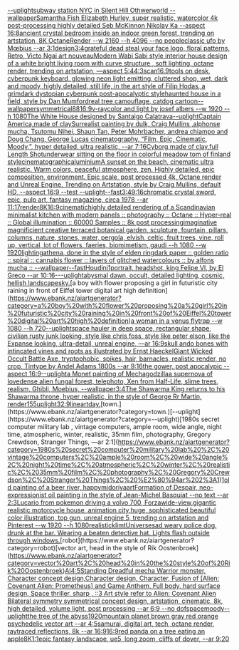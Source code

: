 [--uplight](https://www.ebank.nz/aiartgenerator?category=--uplight)[subway station NYC in Silent Hill Othwerworld --wallpaper](https://www.ebank.nz/aiartgenerator?category=subway%20station%20NYC%20in%20Silent%20Hill%20Othwerworld%20--wallpaper)[Samantha Fish Elizabeth Hurley, super realistic, watercolor 4k post-processing highly detailed Seb McKinnon Nikolay Ka --aspect 16:8](https://www.ebank.nz/aiartgenerator?category=Samantha%20Fish%20Elizabeth%20Hurley%2C%20super%20realistic%2C%20watercolor%204k%20post-processing%20highly%20detailed%20Seb%20McKinnon%20Nikolay%20Ka%20--aspect%2016%3A8)[ancient crystal bedroom inside an indoor green forest, trending on artstation, 8K OctaneRender --w 2160 --h 4096 --no people](https://www.ebank.nz/aiartgenerator?category=ancient%20crystal%20bedroom%20inside%20an%20indoor%20green%20forest%2C%20trending%20on%20artstation%2C%208K%20OctaneRender%20--w%202160%20--h%204096%20--no%20people)[classic ufo by Mœbius --ar 3:1](https://www.ebank.nz/aiartgenerator?category=classic%20ufo%20by%20M%C5%93bius%20--ar%203%3A1)[design](https://www.ebank.nz/aiartgenerator?category=design)[3:4](https://www.ebank.nz/aiartgenerator?category=3%3A4)[grateful dead steal your face logo, floral patterns, Retro, Victo Ngai art nouveau](https://www.ebank.nz/aiartgenerator?category=grateful%20dead%20steal%20your%20face%20logo%2C%20floral%20patterns%2C%20Retro%2C%20Victo%20Ngai%20art%20nouveau)[Modern Wabi Sabi style interior house design of a white bright living room with curve structure , soft lighting, octane render, trending on artstation, —aspect 5:4](https://www.ebank.nz/aiartgenerator?category=Modern%20Wabi%20Sabi%20style%20interior%20house%20design%20of%20a%20white%20bright%20living%20room%20with%20curve%20structure%20%2C%20soft%20lighting%2C%20octane%20render%2C%20trending%20on%20artstation%2C%20%E2%80%94aspect%205%3A4)[4:3](https://www.ebank.nz/aiartgenerator?category=4%3A3)[scan](https://www.ebank.nz/aiartgenerator?category=scan)[16.9](https://www.ebank.nz/aiartgenerator?category=16.9)[tools on desk, cyberpunk keyboard, glowing neon light emitting, cluttered shop, wet, dark and moody, highly detailed, still life, in the art style of Filip Hodas, a grimdark dystopian cyberpunk post-apocalyptic style](https://www.ebank.nz/aiartgenerator?category=tools%20on%20desk%2C%20cyberpunk%20keyboard%2C%20glowing%20neon%20light%20emitting%2C%20cluttered%20shop%2C%20wet%2C%20dark%20and%20moody%2C%20highly%20detailed%2C%20still%20life%2C%20in%20the%20art%20style%20of%20Filip%20Hodas%2C%20a%20grimdark%20dystopian%20cyberpunk%20post-apocalyptic%20style)[haunted house in a field, style by Dan Mumford](https://www.ebank.nz/aiartgenerator?category=haunted%20house%20in%20a%20field%2C%20style%20by%20Dan%20Mumford)[real tree camouflage, catdog cartoon](https://www.ebank.nz/aiartgenerator?category=real%20tree%20camouflage%2C%20catdog%20cartoon)[--wallpaper](https://www.ebank.nz/aiartgenerator?category=--wallpaper)[symmetrical](https://www.ebank.nz/aiartgenerator?category=symmetrical)[88](https://www.ebank.nz/aiartgenerator?category=88)[16:9](https://www.ebank.nz/aiartgenerator?category=16%3A9)[v-ray](https://www.ebank.nz/aiartgenerator?category=v-ray)[color and light by josef albers --w 1920 --h 1080](https://www.ebank.nz/aiartgenerator?category=color%20and%20light%20by%20josef%20albers%20--w%201920%20--h%201080)[The White House designed by Santaigo Calatrava](https://www.ebank.nz/aiartgenerator?category=The%20White%20House%20designed%20by%20Santaigo%20Calatrava)[--uplight](https://www.ebank.nz/aiartgenerator?category=--uplight)[Captain America,made of clay](https://www.ebank.nz/aiartgenerator?category=Captain%20America%2Cmade%20of%20clay)[Surrealist painting by dulk, Craig Mullins ,alphonse mucha, Tsutomu Nihei, Shaun Tan, Peter Mohrbacher, andrea chiampo and Doug Chang, George Lucas cinematography, “Film, Epic, Cinematic, Moody,”, hyper detailed, ultra realistic, --ar 7:16](https://www.ebank.nz/aiartgenerator?category=Surrealist%20painting%20by%20dulk%2C%20Craig%20Mullins%20%2Calphonse%20mucha%2C%20Tsutomu%20Nihei%2C%20Shaun%20Tan%2C%20Peter%20Mohrbacher%2C%20andrea%20chiampo%20and%20Doug%20Chang%2C%20George%20Lucas%20cinematography%2C%20%E2%80%9CFilm%2C%20Epic%2C%20Cinematic%2C%20Moody%2C%E2%80%9D%2C%20hyper%20detailed%2C%20ultra%20realistic%2C%20--ar%207%3A16)[Cyborg,made of clay,full Length Shot](https://www.ebank.nz/aiartgenerator?category=Cyborg%2Cmade%20of%20clay%2Cfull%20Length%20Shot)[underwear sitting on the floor in colorful meadow tom of finland style](https://www.ebank.nz/aiartgenerator?category=underwear%20sitting%20on%20the%20floor%20in%20colorful%20meadow%20tom%20of%20finland%20style)[cinematographic](https://www.ebank.nz/aiartgenerator?category=cinematographic)[aluminium](https://www.ebank.nz/aiartgenerator?category=aluminium)[A sunset on the beach, cinematic ultra realistic. Warm colors, peaceful atmosphere, zen. Highly detailed, epic composition, environment. Epic scale, post processed 4k, Octane render and Unreal Engine. Trending on Artstation, style by Craig Mullins, default HD, --aspect 16:9 --test --uplight](https://www.ebank.nz/aiartgenerator?category=A%20sunset%20on%20the%20beach%2C%20cinematic%20ultra%20realistic.%20Warm%20colors%2C%20peaceful%20atmosphere%2C%20zen.%20Highly%20detailed%2C%20epic%20composition%2C%20environment.%20Epic%20scale%2C%20post%20processed%204k%2C%20Octane%20render%20and%20Unreal%20Engine.%20Trending%20on%20Artstation%2C%20style%20by%20Craig%20Mullins%2C%20default%20HD%2C%20--aspect%2016%3A9%20--test%20--uplight)[--fast](https://www.ebank.nz/aiartgenerator?category=--fast)[3:4](https://www.ebank.nz/aiartgenerator?category=3%3A4)[9:16](https://www.ebank.nz/aiartgenerator?category=9%3A16)[chromatic crystal sword, epic, pulp art, fantasy magazine, circa 1978 --ar 11:17](https://www.ebank.nz/aiartgenerator?category=chromatic%20crystal%20sword%2C%20epic%2C%20pulp%20art%2C%20fantasy%20magazine%2C%20circa%201978%20--ar%2011%3A17)[render](https://www.ebank.nz/aiartgenerator?category=render)[8K](https://www.ebank.nz/aiartgenerator?category=8K)[16:9](https://www.ebank.nz/aiartgenerator?category=16%3A9)[cinematic](https://www.ebank.nz/aiartgenerator?category=cinematic)[highly detailed rendering of a Scandinavian minimalist kitchen with modern panels :: photography :: Octane :: Hyper-real :: Global illumination :: 60000 Samples :: 8k post processing](https://www.ebank.nz/aiartgenerator?category=highly%20detailed%20rendering%20of%20a%20Scandinavian%20minimalist%20kitchen%20with%20modern%20panels%20%3A%3A%20photography%20%3A%3A%20Octane%20%3A%3A%20Hyper-real%20%3A%3A%20Global%20illumination%20%3A%3A%2060000%20Samples%20%3A%3A%208k%20post%20processing)[imaginative magnificient creative terraced botanical garden, sculpture, fountain, pillars, columns, nature, stones, water, pergola, elvish, celtic, fruit trees, vine, roll up, vertical, lot of flowers, faeries, biomimetism, gaudi --h 1080 --w 1920](https://www.ebank.nz/aiartgenerator?category=imaginative%20magnificient%20creative%20terraced%20botanical%20garden%2C%20sculpture%2C%20fountain%2C%20pillars%2C%20columns%2C%20nature%2C%20stones%2C%20water%2C%20pergola%2C%20elvish%2C%20celtic%2C%20fruit%20trees%2C%20vine%2C%20roll%20up%2C%20vertical%2C%20lot%20of%20flowers%2C%20faeries%2C%20biomimetism%2C%20gaudi%20--h%201080%20--w%201920)[lighting](https://www.ebank.nz/aiartgenerator?category=lighting)[athena, done in the style of elden ring](https://www.ebank.nz/aiartgenerator?category=athena%2C%20done%20in%20the%20style%20of%20elden%20ring)[dark paper :: golden ratio :: spiral :: cannabis flower :: layers of glitched watercolours :: by alfons mucha :: --wallpaper](https://www.ebank.nz/aiartgenerator?category=dark%20paper%20%3A%3A%20golden%20ratio%20%3A%3A%20spiral%20%3A%3A%20cannabis%20flower%20%3A%3A%20layers%20of%20glitched%20watercolours%20%3A%3A%20by%20alfons%20mucha%20%3A%3A%20--wallpaper)[--fast](https://www.ebank.nz/aiartgenerator?category=--fast)[Houdini](https://www.ebank.nz/aiartgenerator?category=Houdini)[1](https://www.ebank.nz/aiartgenerator?category=1)[portrait, headshot, king Felipe VI, by El Greco --ar  10:16](https://www.ebank.nz/aiartgenerator?category=portrait%2C%20headshot%2C%20king%20Felipe%20VI%2C%20by%20El%20Greco%20--ar%20%2010%3A16)[-](https://www.ebank.nz/aiartgenerator?category=-)[--uplight](https://www.ebank.nz/aiartgenerator?category=--uplight)[abysmal dawn, occult, detailed lighting, cosmic, hellish landscape](https://www.ebank.nz/aiartgenerator?category=abysmal%20dawn%2C%20occult%2C%20detailed%20lighting%2C%20cosmic%2C%20hellish%20landscape)[sky.](https://www.ebank.nz/aiartgenerator?category=sky.)[a boy with flower proposing a girl in futuristic city raining in front of Eiffel tower digital art high definition](https://www.ebank.nz/aiartgenerator?category=a%20boy%20with%20flower%20proposing%20a%20girl%20in%20futuristic%20city%20raining%20in%20front%20of%20Eiffel%20tower%20digital%20art%20high%20definition)[a woman in a venus flytrap --w 1080 --h 720](https://www.ebank.nz/aiartgenerator?category=a%20woman%20in%20a%20venus%20flytrap%20--w%201080%20--h%20720)[--uplight](https://www.ebank.nz/aiartgenerator?category=--uplight)[space hauler in deep space, rectangular shape, civilian rusty junk looking, style like chris foss, style like peter elson, like the Expanse looking, ultra-detail, unreal engine, —ar 16:9](https://www.ebank.nz/aiartgenerator?category=space%20hauler%20in%20deep%20space%2C%20rectangular%20shape%2C%20civilian%20rusty%20junk%20looking%2C%20style%20like%20chris%20foss%2C%20style%20like%20peter%20elson%2C%20like%20the%20Expanse%20looking%2C%20ultra-detail%2C%20unreal%20engine%2C%20%E2%80%94ar%2016%3A9)[skull ando bones with intincated vines and roots as illustrated by Ernst Haeckel](https://www.ebank.nz/aiartgenerator?category=skull%20ando%20bones%20with%20intincated%20vines%20and%20roots%20as%20illustrated%20by%20Ernst%20Haeckel)[Giant Wicked Occult Battle Axe, tryptophobic, spikes, hair, barnacles, realistic render, no crop, Tintype by Andel Adams 1800s --ar 9:16](https://www.ebank.nz/aiartgenerator?category=Giant%20Wicked%20Occult%20Battle%20Axe%2C%20tryptophobic%2C%20spikes%2C%20hair%2C%20barnacles%2C%20realistic%20render%2C%20no%20crop%2C%20Tintype%20by%20Andel%20Adams%201800s%20--ar%209%3A16)[the gower, post apocalypic --aspect 16:9](https://www.ebank.nz/aiartgenerator?category=the%20gower%2C%20post%20apocalypic%20--aspect%2016%3A9)[--uplight](https://www.ebank.nz/aiartgenerator?category=--uplight)[a Monet painting of Mechagodzilla](https://www.ebank.nz/aiartgenerator?category=a%20Monet%20painting%20of%20Mechagodzilla)[a supernova of love](https://www.ebank.nz/aiartgenerator?category=a%20supernova%20of%20love)[dense alien fungal forest, telephoto, Xen from Half-Life, slime trees, realism, Ghibli, Moebius, --wallpaper](https://www.ebank.nz/aiartgenerator?category=dense%20alien%20fungal%20forest%2C%20telephoto%2C%20Xen%20from%20Half-Life%2C%20slime%20trees%2C%20realism%2C%20Ghibli%2C%20Moebius%2C%20--wallpaper)[3:4](https://www.ebank.nz/aiartgenerator?category=3%3A4)[The Shawarma King returns to his Shawarma throne, hyper realistic, in the style of George Rr Martin, render](https://www.ebank.nz/aiartgenerator?category=The%20Shawarma%20King%20returns%20to%20his%20Shawarma%20throne%2C%20hyper%20realistic%2C%20in%20the%20style%20of%20George%20Rr%20Martin%2C%20render)[155](https://www.ebank.nz/aiartgenerator?category=155)[uplight](https://www.ebank.nz/aiartgenerator?category=uplight)[32:9](https://www.ebank.nz/aiartgenerator?category=32%3A9)[lineart](https://www.ebank.nz/aiartgenerator?category=lineart)[day.](https://www.ebank.nz/aiartgenerator?category=day.)[town.](https://www.ebank.nz/aiartgenerator?category=town.)[--uplight](https://www.ebank.nz/aiartgenerator?category=--uplight)[1980s secret computer military lab , vintage computers, ample room, wide angle, night time, atmospheric, winter, realistic, 35mm film, photography, Gregory Crewdson, Stranger Things, —ar 2:1](https://www.ebank.nz/aiartgenerator?category=1980s%20secret%20computer%20military%20lab%20%2C%20vintage%20computers%2C%20ample%20room%2C%20wide%20angle%2C%20night%20time%2C%20atmospheric%2C%20winter%2C%20realistic%2C%2035mm%20film%2C%20photography%2C%20Gregory%20Crewdson%2C%20Stranger%20Things%2C%20%E2%80%94ar%202%3A1)[1](https://www.ebank.nz/aiartgenerator?category=1)[old painting of a beer river, happy](https://www.ebank.nz/aiartgenerator?category=old%20painting%20of%20a%20beer%20river%2C%20happy)[midoriya](https://www.ebank.nz/aiartgenerator?category=midoriya)[art](https://www.ebank.nz/aiartgenerator?category=art)[Formation of Despair, neo-expressionist oil painting in the style of Jean-Michel Basquiat --no text --ar 2:3](https://www.ebank.nz/aiartgenerator?category=Formation%20of%20Despair%2C%20neo-expressionist%20oil%20painting%20in%20the%20style%20of%20Jean-Michel%20Basquiat%20--no%20text%20--ar%202%3A3)[Lucario from pokemon driving a volvo 700, Forza](https://www.ebank.nz/aiartgenerator?category=Lucario%20from%20pokemon%20driving%20a%20volvo%20700%2C%20Forza)[wide-view,gigantic realistic motorcycle house ,animation city,huge, sophisticated beautiful color illustration, top gun, unreal engine 5, trending on artstation and Pinterest --w 1920 --h 1080](https://www.ebank.nz/aiartgenerator?category=wide-view%2Cgigantic%20realistic%20motorcycle%20house%20%2Canimation%20city%2Chuge%2C%20sophisticated%20beautiful%20color%20illustration%2C%20top%20gun%2C%20unreal%20engine%205%2C%20trending%20on%20artstation%20and%20Pinterest%20--w%201920%20--h%201080)[realistic](https://www.ebank.nz/aiartgenerator?category=realistic)[klimt](https://www.ebank.nz/aiartgenerator?category=klimt)[Universe](https://www.ebank.nz/aiartgenerator?category=Universe)[sad weary police dog, drunk at the bar. Wearing a beaten detective hat. Lights flash outside through windows.](https://www.ebank.nz/aiartgenerator?category=sad%20weary%20police%20dog%2C%20drunk%20at%20the%20bar.%20Wearing%20a%20beaten%20detective%20hat.%20Lights%20flash%20outside%20through%20windows.)[robot](https://www.ebank.nz/aiartgenerator?category=robot)[vector art, head in the style of Rik Oostenbroek](https://www.ebank.nz/aiartgenerator?category=vector%20art%2C%20head%20in%20the%20style%20of%20Rik%20Oostenbroek)[AI](https://www.ebank.nz/aiartgenerator?category=AI)[4:5](https://www.ebank.nz/aiartgenerator?category=4%3A5)[Standing Dreadful mecha Warrior monster, Character concept design,Character design,  Character, Fusion of [Alien: Covenant Alien: Prometheus] and Game Anthem,  Full body,  hard surface design, Space thriller, sharp , ::3  Art style refer to Alien: Covenant Alien   Bilateral symmetry       symmetrical   concept design,  artstation, cinematic,  8k, high detailed,  volume light,  post processing    --ar 6:9   --no dof](https://www.ebank.nz/aiartgenerator?category=Standing%20Dreadful%20mecha%20Warrior%20monster%2C%20Character%20concept%20design%2CCharacter%20design%2C%20%20Character%2C%20Fusion%20of%20%5BAlien%3A%20Covenant%20Alien%3A%20Prometheus%5D%20and%20Game%20Anthem%2C%20%20Full%20body%2C%20%20hard%20surface%20design%2C%20Space%20thriller%2C%20sharp%20%2C%20%3A%3A3%20%20Art%20style%20refer%20to%20Alien%3A%20Covenant%20Alien%20%20%20Bilateral%20symmetry%20%20%20%20%20%20%20symmetrical%20%20%20concept%20design%2C%20%20artstation%2C%20cinematic%2C%20%208k%2C%20high%20detailed%2C%20%20volume%20light%2C%20%20post%20processing%20%20%20%20--ar%206%3A9%20%20%20--no%20dof)[space](https://www.ebank.nz/aiartgenerator?category=space)[moody](https://www.ebank.nz/aiartgenerator?category=moody)[--uplight](https://www.ebank.nz/aiartgenerator?category=--uplight)[the tree of the abyss](https://www.ebank.nz/aiartgenerator?category=the%20tree%20of%20the%20abyss)[1920](https://www.ebank.nz/aiartgenerator?category=1920)[mountain planet brown gray red orange psychedelic vector art --ar 4:5](https://www.ebank.nz/aiartgenerator?category=mountain%20planet%20brown%20gray%20red%20orange%20psychedelic%20vector%20art%20--ar%204%3A5)[samurai, digital art, tech, octane render, raytraced reflections, 8k --ar 16:9](https://www.ebank.nz/aiartgenerator?category=samurai%2C%20digital%20art%2C%20tech%2C%20octane%20render%2C%20raytraced%20reflections%2C%208k%20--ar%2016%3A9)[16:9](https://www.ebank.nz/aiartgenerator?category=16%3A9)[red panda on a tree eating an apple](https://www.ebank.nz/aiartgenerator?category=red%20panda%20on%20a%20tree%20eating%20an%20apple)[8K](https://www.ebank.nz/aiartgenerator?category=8K)[1:1](https://www.ebank.nz/aiartgenerator?category=1%3A1)[epic fantasy landscape, ue5, long zoom, cliffs of dover, --ar 9:20](https://www.ebank.nz/aiartgenerator?category=epic%20fantasy%20landscape%2C%20ue5%2C%20long%20zoom%2C%20cliffs%20of%20dover%2C%20--ar%209%3A20)